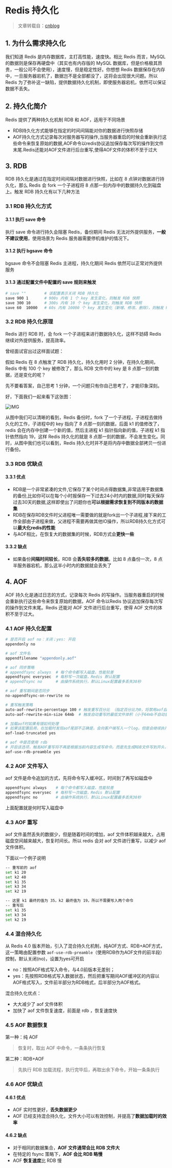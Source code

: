 [//]:# "2023/4/19 15:47|Redis"

# Redis 持久化

> 文章转载自：[cnblog](https://www.cnblogs.com/wugongzi/p/16827473.html)

## 1. 为什么需求持久化

我们知道 Redis 是内存数据库，主打高性能，速度快。相比 Redis 而言，MySQL 的数据则是保存再硬盘中（其实也有内存版的 MySQL 数据库，但是价格极其昂贵，一般公司不会使用），速度慢，但是稳定性好。你想想 Redis 数据保存在内存中，一旦服务器宕机了，数据岂不是全部都没了，这将会出现很大问题。所以 Redis 为了弥补这一缺陷，提供数据持久化机制，即使服务器宕机，依然可以保证数据不丢失。

## 2. 持久化简介

Redis 提供了两种持久化机制 RDB 和 AOF，适用于不同场景

- RDB持久化方式能够在指定的时间间隔能对你的数据进行快照存储
- AOF持久化方式记录每次对服务器写的操作,当服务器重启的时候会重新执行这些命令来恢复原始的数据,AOF命令以redis协议追加保存每次写的操作到文件末尾.Redis还能对AOF文件进行后台重写,使得AOF文件的体积不至于过大

## 3. RDB

RDB 持久化是通过在指定时间间隔对数据进行快照，比如在 8 点钟对数据进行持久化，那么 Redis 会 fork 一个子进程将 8 点那一刻内存中的数据持久化到磁盘上。触发 RDB 持久化有以下几种方法

### 3.1 RDB 持久化方式

#### 3.1.1 执行 save 命令

执行 save 命令进行持久会阻塞 Redis，备份期间 Redis 无法对外提供服务，**一般不建议使用**，使用场景为 Redis 服务器需要停机维护的情况下。

#### 3.1.2 执行 bgsave 命令

bgsave 命令不会阻塞 Redis 主进程，持久化期间 Redis 依然可以正常对外提供服务

#### 3.1.3 通过配置文件中配置的 save 规则来触发

```bash
# save ""        # 该配置表示关闭 RDB 持久化
save 900 1       # 900s 内有 1 个 key 发生变化，则触发 RDB 快照
save 300 10      # 300s 内有 10 个 key 发生变化，则触发 RDB 快照
save 60  10000   # 60s 内有 10000 个 key 发生变化（新增、修改、删除），则触发 RDB 快照
```

### 3.2 RDB 持久化原理

Redis 进行 RDB 时，会 fork 一个子进程来进行数据持久化，这样不妨碍 Redis 继续对外提供服务，提高效率。

曾经面试官出过这样面试题：

假如 Redis 在 8 点触发了 RDB 持久化，持久化用时 2 分钟，在持久化期间，Redis 中有 100 个 key 被修改了，那么 RDB 文件中的 key 是 8 点那一刻的数据，还是变化的呢？

先不要看答案，自己思考 1 分钟，一个问题只有你自己思考了，才能印象深刻。

好，下面我们一起来看下这张图：

![IMG](https://img2022.cnblogs.com/blog/1058428/202210/1058428-20221026103622028-1082924086.png)

从图中我们可以清晰的看到，Redis 备份时，fork 了一个子进程，子进程去做持久化的工作，子进程中的 key 指向了 8 点那一刻的数据，后面 k1 的值修改了，redis 会在内存中创建一个新的值，然后主进程 k1 指针指向新的值，子进程 k1 指针依然指向 19，这样 Redis 持久化的就是 8 点那一刻的数据，不会发生变化。同时，从图中我们也可以看到，Redis 持久化时并不是将内存中数据全部拷贝一份进行备份。

### 3.3 RDB 优缺点

#### 3.3.1 优点

- RDB是一个非常紧凑的文件,它保存了某个时间点得数据集,非常适用于数据集的备份,比如你可以在每个小时报保存一下过去24小时内的数据,同时每天保存过去30天的数据,这样即使出了问题你也**可以根据需求恢复到不同版本的数据集**
- RDB在保存RDB文件时父进程唯一需要做的就是fork出一个子进程,接下来的工作全部由子进程来做，父进程不需要再做其他IO操作，所以RDB持久化方式可以**最大化redis的性能**
- 与AOF相比，在恢复大的数据集的时候，RDB方式会**更快一些**

#### 3.3.2 缺点

- 如果备份**间隔时间较长**，RDB 会**丢失较多的数据**。比如 8 点备份一次，8 点半服务器宕机，那么这半小时内的数据就会丢失了

## 4. AOF

AOF 持久化是通过日志的方式，记录每次 Redis 的写操作。当服务器重启的时候会重新执行这些命令来恢复原始的数据，AOF 命令以Redis 协议追加保存每次写的操作到文件末尾。Redis 还能对 AOF 文件进行后台重写，使得 AOF 文件的体积不至于过大。

### 4.1 AOF 持久化配置

```bash
# 是否开启 aof no：关闭；yes: 开启
appendonly no

# aof 文件名
appendfilename "appendonly.aof"

# aof 同步策略
# appendfsync always  # 每个命令都写入磁盘，性能较差
appendfsync everysec  # 每秒写一次磁盘，Redis 默认配置
# appendfsync no      # 由操作系统执行，默认Linux配置最多丢失30秒

# aof 重写期间是否同步
no-appendfsync-on-rewrite no

# 重写触发策略
auto-aof-rewrite-percentage 100 # 触发重写百分比 （指定百分比为0，将禁用aof自动重写功能）
auto-aof-rewrite-min-size 64mb  # 触发自动重写的最低文件体积（小于64mb不自动重写）

# 加载aof时如果有错如何处理
# 如果该配置启用，在加载时发现aof尾部不正确是，会向客户端写入一个log，但是会继续执行，如果设置为 no ，发现错误就会停止，必须修复后才能重新加载。
aof-load-truncated yes

# aof 中是否使用 rdb
# 开启该选项，触发AOF重写将不再是根据当前内容生成写命令。而是先生成RDB文件写到开头，再将RDB生成期间的发生的增量写命令附加到文件末尾。
aof-use-rdb-preamble yes
```

### 4.2 AOF 文件写入

aof 文件是命令追加的方式，先将命令写入缓冲区，时间到了再写如磁盘中

```bash
appendfsync always    # 每个命令都写入磁盘，性能较差
appendfsync everysec  # 每秒写一次磁盘，Redis 默认配置
appendfsync no        # 由操作系统执行，默认Linux配置最多丢失30秒
```

上面配置就是何时写入磁盘中

### 4.3 AOF 重写

aof 文件虽然丢失的数据少，但是随着时间的增加，aof 文件体积越来越大，占用磁盘空间越来越大，恢复时间长。所以 redis 会对 aof 文件进行重写，以减少 aof 文件体积。

下面以一个例子说明

```bash
-- 重写前的 aof
set k1 20
set k2 40
set k1 35
set k3 34
set k2 19

-- 这里 k1 最终的值为 35，k2 最终值为 19，所以不需要写入两个命令
-- 重写后
set k1 35
set k3 34
set k2 19
```

### 4.4 **混合持久化**

从 Redis 4.0 版本开始，引入了混合持久化机制，纯AOF方式、RDB+AOF方式，这一策略由配置参数 `aof-use-rdb-preamble`（使用RDB作为AOF文件的前半段）控制，默认关闭(no)，设置为yes可开启

- no：按照AOF格式写入命令，与4.0前版本无差别；
- yes：先按照RDB格式写入数据状态，然后把重写期间AOF缓冲区的内容以AOF格式写入，文件前半部分为RDB格式，后半部分为AOF格式。

混合持久化优点：

- 大大减少了 aof 文件体积
- 加快了 aof 文件恢复速度，前面是 rdb ，恢复速度快

### 4.5 **AOF 数据恢复**

第一种：纯 AOF

> 恢复时，取出 AOF 中命令，一条条执行恢复

第二种：RDB+AOF

> 先执行 RDB 加载流程，执行完毕后，再取出余下命令，开始一条条执行

### 4.6 AOF 优缺点

#### 4.6.1 优点

- AOF 实时性更好，**丢失数据更少**
- AOF 已经支持混合持久化，文件大小可以有效控制，并提高了**数据加载时的效率**

#### 4.6.2 缺点

- 对于相同的数据集合，**AOF 文件通常会比 RDB 文件大**
- 在特定的 fsync 策略下，**AOF 会比 RDB 略慢**
- AOF **恢复速度**比 RDB 慢
